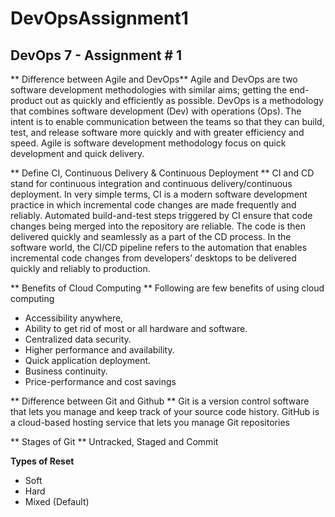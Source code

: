 # DevOpsAssignment1

## DevOps 7 - Assignment # 1
** Difference between Agile and DevOps**
Agile and DevOps are two software development methodologies with similar aims; getting the end-product out as quickly and efficiently as possible. DevOps is a methodology that combines software development (Dev) with operations (Ops). The intent is to enable communication between the teams so that they can build, test, and release software more quickly and with greater efficiency and speed. Agile is software development methodology focus on quick development and quick delivery. 

** Define CI, Continuous Delivery & Continuous Deployment **
CI and CD stand for continuous integration and continuous delivery/continuous deployment. In very simple terms, CI is a modern software development practice in which incremental code changes are made frequently and reliably. Automated build-and-test steps triggered by CI ensure that code changes being merged into the repository are reliable. The code is then delivered quickly and seamlessly as a part of the CD process. In the software world, the CI/CD pipeline refers to the automation that enables incremental code changes from developers’ desktops to be delivered quickly and reliably to production.

** Benefits of Cloud Computing **
Following are few benefits of using cloud computing
- Accessibility anywhere, 
- Ability to get rid of most or all hardware and software.
- Centralized data security.
- Higher performance and availability.
- Quick application deployment.
- Business continuity.
- Price-performance and cost savings

** Difference between Git and Github **
Git is a version control software that lets you manage and keep track of your source code history. GitHub is a cloud-based hosting service that lets you manage Git repositories


** Stages of Git **
Untracked, Staged and Commit

**Types of Reset**
- Soft
- Hard
- Mixed (Default)

